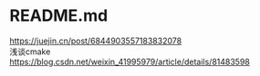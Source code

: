 # README.md
https://juejin.cn/post/6844903557183832078  
浅谈cmake  
https://blog.csdn.net/weixin_41995979/article/details/81483598
